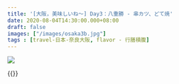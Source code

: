 ```yaml
---
title: '[大阪，美味しいね～] Day3：八重勝 - 串カツ、どて焼'
date: 2020-08-04T14:30:00.000+08:00
draft: false
images: ["/images/osaka3b.jpg"]
tags : [travel-日本-奈良大阪, flavor - 行膳積腹]
---
```




![](/images/osaka3b.jpg) 


  
{{<osaka>}}
